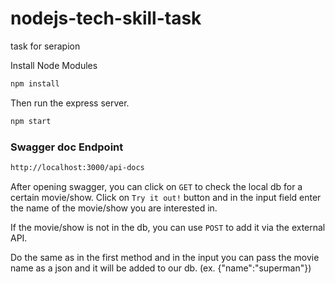 # nodejs-tech-skill-task
task for serapion

Install Node Modules

```bash
npm install
```

Then run the express server.

```bash
npm start
```

### Swagger doc Endpoint

```bash
http://localhost:3000/api-docs
```

After opening swagger, you can click on ```GET``` to check the local db for a certain movie/show.
Click on ```Try it out!``` button and in the input field enter the name of the movie/show you are interested in.


If the movie/show is not in the db, you can use `POST` to add it via the external API. 

Do the same as in the first method and in the input you can pass the movie name as a json and it will be added to our db. (ex. {"name":"superman"})